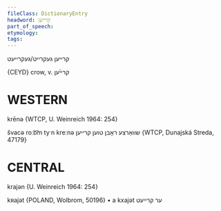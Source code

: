 ```yaml
---
fileClass: DictionaryEntry
headword: קרייען
part_of_speech: 
etymology: 
tags: 
---
```

קרייען
געקרייט/געקרייעט

{CEYD}
crow, v. קריי֜ען

WESTERN
========

krēnə {WTCP, U. Weinreich 1964: 254}

švacə roːb͡m tyˑn kreːnə שוואַרצע ראָבן טוען קרייען {WTCP, Dunajská Streda, 47179}

CENTRAL
========

krajən {U. Weinreich 1964: 254}

kʀajət {POLAND, Wolbrom, 50196}
	•	a kxajət ער קרייעט
